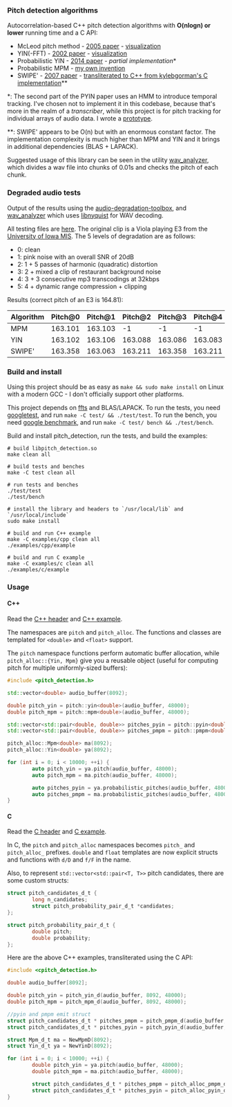 ### Pitch detection algorithms

Autocorrelation-based C++ pitch detection algorithms with **O(nlogn) or lower** running time and a C API:

* McLeod pitch method - [2005 paper](http://miracle.otago.ac.nz/tartini/papers/A_Smarter_Way_to_Find_Pitch.pdf) - [visualization](./misc/mcleod)
* YIN(-FFT) - [2002 paper](http://audition.ens.fr/adc/pdf/2002_JASA_YIN.pdf) - [visualization](./misc/yin)
* Probabilistic YIN - [2014 paper](https://www.eecs.qmul.ac.uk/~simond/pub/2014/MauchDixon-PYIN-ICASSP2014.pdf) - *partial implementation*\*
* Probabilistic MPM - [my own invention](https://github.com/sevagh/probabilistic-mcleod)
* SWIPE' - [2007 paper](https://pdfs.semanticscholar.org/0fd2/6e267cfa9b6d519967ea00db4ffeac272777.pdf) - [transliterated to C++ from kylebgorman's C implementation](https://github.com/kylebgorman/swipe)\*\*

\*: The second part of the PYIN paper uses an HMM to introduce temporal tracking. I've chosen not to implement it in this codebase, because that's more in the realm of a _transcriber_, while this project is for pitch tracking for individual arrays of audio data. I wrote a [prototype](https://github.com/sevagh/hmm-pitch-smoothing).

\*\*: SWIPE' appears to be O(n) but with an enormous constant factor. The implementation complexity is much higher than MPM and YIN and it brings in additional dependencies (BLAS + LAPACK).

Suggested usage of this library can be seen in the utility [wav_analyzer](./wav_analyzer), which divides a wav file into chunks of 0.01s and checks the pitch of each chunk.

### Degraded audio tests

Output of the results using the [audio-degradation-toolbox](https://github.com/sevagh/audio-degradation-toolbox), and [wav_analyzer](./wav_analyzer) which uses [libnyquist](https://github.com/ddiakopoulos/libnyquist) for WAV decoding.

All testing files are [here](./degraded_audio_tests). The original clip is a Viola playing E3 from the [University of Iowa MIS](http://theremin.music.uiowa.edu/MIS.html). The 5 levels of degradation are as follows:

- 0: clean
- 1: pink noise with an overall SNR of 20dB
- 2: 1 + 5 passes of harmonic (quadratic) distortion
- 3: 2 + mixed a clip of restaurant background noise
- 4: 3 + 3 consecutive mp3 transcodings at 32kbps
- 5: 4 + dynamic range compression + clipping

Results (correct pitch of an E3 is 164.81):

| Algorithm  | Pitch@0 | Pitch@1 | Pitch@2 | Pitch@3 | Pitch@4 | Pitch@5
| ------------- | ------------- | ------------- | ------------- | ------------- | ------------- | ------------- |
| MPM  | 163.101  | 163.103 | -1 | -1 | -1 | -1
| YIN  | 163.102  | 163.106 | 163.088 | 163.086 | 163.083 | 163.094
| SWIPE' | 163.358 | 163.063 | 163.211 | 163.358 | 163.211 | 162.917

### Build and install

Using this project should be as easy as `make && sudo make install` on Linux with a modern GCC - I don't officially support other platforms.

This project depends on [ffts](https://github.com/anthonix/ffts) and BLAS/LAPACK. To run the tests, you need [googletest](https://github.com/google/googletest), and run `make -C test/ && ./test/test`. To run the bench, you need [google benchmark](https://github.com/google/benchmark), and run `make -C test/ bench && ./test/bench`.

Build and install pitch_detection, run the tests, and build the examples:

```
# build libpitch_detection.so
make clean all

# build tests and benches
make -C test clean all

# run tests and benches 
./test/test
./test/bench

# install the library and headers to `/usr/local/lib` and `/usr/local/include`
sudo make install

# build and run C++ example
make -C examples/cpp clean all
./examples/cpp/example

# build and run C example
make -C examples/c clean all
./examples/c/example
```

### Usage

#### C++

Read the [C++ header](./include/pitch_detection/pitch_detection.h) and [C++ example](./examples/cpp).

The namespaces are `pitch` and `pitch_alloc`. The functions and classes are templated for `<double>` and `<float>` support.

The `pitch` namespace functions perform automatic buffer allocation, while `pitch_alloc::{Yin, Mpm}` give you a reusable object (useful for computing pitch for multiple uniformly-sized buffers):

```c++
#include <pitch_detection.h>

std::vector<double> audio_buffer(8092);

double pitch_yin = pitch::yin<double>(audio_buffer, 48000);
double pitch_mpm = pitch::mpm<double>(audio_buffer, 48000);

std::vector<std::pair<double, double>> pitches_pyin = pitch::pyin<double>(audio_buffer, 48000);
std::vector<std::pair<double, double>> pitches_pmpm = pitch::pmpm<double>(audio_buffer, 48000);

pitch_alloc::Mpm<double> ma(8092);
pitch_alloc::Yin<double> ya(8092);

for (int i = 0; i < 10000; ++i) {
        auto pitch_yin = ya.pitch(audio_buffer, 48000);
        auto pitch_mpm = ma.pitch(audio_buffer, 48000);

        auto pitches_pyin = ya.probabilistic_pitches(audio_buffer, 48000);
        auto pitches_pmpm = ma.probabilistic_pitches(audio_buffer, 48000);
}
```

#### C

Read the [C header](./include/pitch_detection/cpitch_detection.h) and [C example](./examples/c).

In C, the `pitch` and `pitch_alloc` namespaces becomes `pitch_` and `pitch_alloc_` prefixes. `double` and `float` templates are now explicit structs and functions with `d/D` and `f/F` in the name.

Also, to represent `std::vector<std::pair<T, T>>` pitch candidates, there are some custom structs:

```c
struct pitch_candidates_d_t {
        long n_candidates;
        struct pitch_probability_pair_d_t *candidates;
};

struct pitch_probability_pair_d_t {
        double pitch;
        double probability;
};
```

Here are the above C++ examples, transliterated using the C API:

```c
#include <cpitch_detection.h>

double audio_buffer[8092];

double pitch_yin = pitch_yin_d(audio_buffer, 8092, 48000);
double pitch_mpm = pitch_mpm_d(audio_buffer, 8092, 48000);

//pyin and pmpm emit struct
struct pitch_candidates_d_t * pitches_pmpm = pitch_pmpm_d(audio_buffer, 8092, 48000);
struct pitch_candidates_d_t * pitches_pyin = pitch_pyin_d(audio_buffer, 8092, 48000);

struct Mpm_d_t ma = NewMpmD(8092);
struct Yin_d_t ya = NewYinD(8092);

for (int i = 0; i < 10000; ++i) {
        double pitch_yin = ya.pitch(audio_buffer, 48000);
        double pitch_mpm = ma.pitch(audio_buffer, 48000);

        struct pitch_candidates_d_t * pitches_pmpm = pitch_alloc_pmpm_d(ma, audio_buffer, 48000);
        struct pitch_candidates_d_t * pitches_pyin = pitch_alloc_pyin_d(ya, audio_buffer, 48000);
}
```
